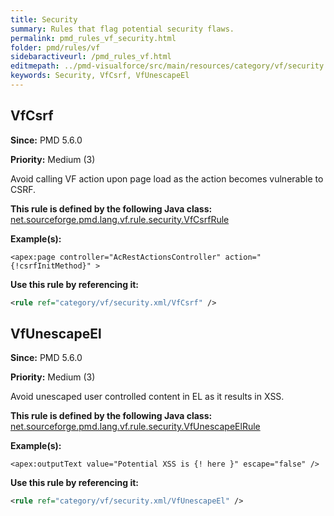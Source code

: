 ```yaml
---
title: Security
summary: Rules that flag potential security flaws.
permalink: pmd_rules_vf_security.html
folder: pmd/rules/vf
sidebaractiveurl: /pmd_rules_vf.html
editmepath: ../pmd-visualforce/src/main/resources/category/vf/security.xml
keywords: Security, VfCsrf, VfUnescapeEl
---
```

## VfCsrf

**Since:** PMD 5.6.0

**Priority:** Medium (3)

Avoid calling VF action upon page load as the action becomes vulnerable to CSRF.

**This rule is defined by the following Java class:** [net.sourceforge.pmd.lang.vf.rule.security.VfCsrfRule](https://github.com/pmd/pmd/blob/master/pmd-visualforce/src/main/java/net/sourceforge/pmd/lang/vf/rule/security/VfCsrfRule.java)

**Example(s):**

``` vf
<apex:page controller="AcRestActionsController" action="{!csrfInitMethod}" >
```

**Use this rule by referencing it:**
``` xml
<rule ref="category/vf/security.xml/VfCsrf" />
```

## VfUnescapeEl

**Since:** PMD 5.6.0

**Priority:** Medium (3)

Avoid unescaped user controlled content in EL as it results in XSS.

**This rule is defined by the following Java class:** [net.sourceforge.pmd.lang.vf.rule.security.VfUnescapeElRule](https://github.com/pmd/pmd/blob/master/pmd-visualforce/src/main/java/net/sourceforge/pmd/lang/vf/rule/security/VfUnescapeElRule.java)

**Example(s):**

``` vf
<apex:outputText value="Potential XSS is {! here }" escape="false" />
```

**Use this rule by referencing it:**
``` xml
<rule ref="category/vf/security.xml/VfUnescapeEl" />
```

